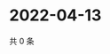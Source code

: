 # 2022-04-13

共 0 条

<!-- BEGIN WEIBO -->
<!-- 最后更新时间 Wed Apr 13 2022 22:19:53 GMT+0800 (China Standard Time) -->

<!-- END WEIBO -->
